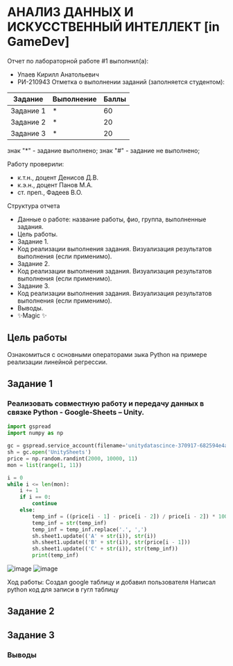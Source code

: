 # АНАЛИЗ ДАННЫХ И ИСКУССТВЕННЫЙ ИНТЕЛЛЕКТ [in GameDev]
Отчет по лабораторной работе #1 выполнил(а):
- Упаев Кирилл Анатольевич 
- РИ-210943
Отметка о выполнении заданий (заполняется студентом):

| Задание | Выполнение | Баллы |
| ------ | ------ | ------ |
| Задание 1 | * | 60 |
| Задание 2 | * | 20 |
| Задание 3 | * | 20 |

знак "*" - задание выполнено; знак "#" - задание не выполнено;

Работу проверили:
- к.т.н., доцент Денисов Д.В.
- к.э.н., доцент Панов М.А.
- ст. преп., Фадеев В.О.

Структура отчета

- Данные о работе: название работы, фио, группа, выполненные задания.
- Цель работы.
- Задание 1.
- Код реализации выполнения задания. Визуализация результатов выполнения (если применимо).
- Задание 2.
- Код реализации выполнения задания. Визуализация результатов выполнения (если применимо).
- Задание 3.
- Код реализации выполнения задания. Визуализация результатов выполнения (если применимо).
- Выводы.
- ✨Magic ✨

## Цель работы
Ознакомиться с основными операторами зыка Python на примере реализации линейной регрессии.

## Задание 1
### Реализовать совместную работу и передачу данных в связке Python - Google-Sheets – Unity.

```py
import gspread
import numpy as np

gc = gspread.service_account(filename='unitydatascince-370917-682594e4a037.json')
sh = gc.open('UnitySheets')
price = np.random.randint(2000, 10000, 11)
mon = list(range(1, 11))

i = 0
while i <= len(mon):
    i += 1
    if i == 0:
        continue
    else:
        temp_inf = ((price[i - 1] - price[i - 2]) / price[i - 2]) * 100
        temp_inf = str(temp_inf)
        temp_inf = temp_inf.replace('.', ',')
        sh.sheet1.update(('A' + str(i)), str(i))
        sh.sheet1.update(('B' + str(i)), str(price[i - 1]))
        sh.sheet1.update(('C' + str(i)), str(temp_inf))
        print(temp_inf)
```

![image](https://user-images.githubusercontent.com/104893843/206854024-0d545429-7528-4524-af95-a0ef5e95e7b9.png)
![image](https://user-images.githubusercontent.com/104893843/206854035-720ce92c-ce19-4340-b209-3bd78f08a02b.png)


Ход работы: Создал google таблицу и добавил пользователя Написал python код для записи в гугл таблицу

## Задание 2



## Задание 3



### Выводы

